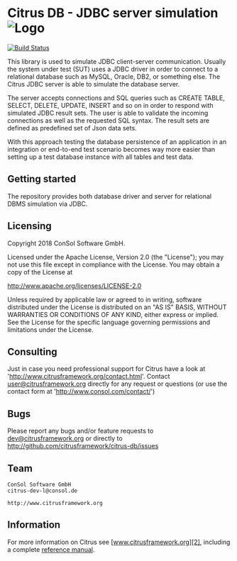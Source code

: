 Citrus DB - JDBC server simulation ![Logo][1]
==============
[![Build Status](https://travis-ci.com/citrusframework/citrus-db.svg?branch=master)](https://travis-ci.com/citrusframework/citrus-db) [![<Sonarcloud quality gate>](https://sonarcloud.io/api/project_badges/measure?project=citrus-db&metric=alert_status)](https://sonarcloud.io/dashboard?id=citrus-db)

This library is used to simulate JDBC client-server communication. Usually the system under test (SUT) uses a JDBC driver in order to connect to a relational database such as MySQL, Oracle, DB2, or something else. The Citrus JDBC server is able to simulate the database server.

The server accepts connections and SQL queries such as CREATE TABLE, SELECT, DELETE, UPDATE, INSERT and so on in order to respond with simulated JDBC result sets. The user is able to validate the incoming connections as well as the requested SQL syntax. The result sets are defined as predefined set of Json data sets.

With this approach testing the database persistence of an application in an integration or end-to-end test scenario becomes way more easier than setting up a test database instance with all tables and test data.

Getting started
---------

The repository provides both database driver and server for relational DBMS simulation via JDBC.

Licensing
---------
  
Copyright 2018 ConSol Software GmbH.

Licensed under the Apache License, Version 2.0 (the "License");
you may not use this file except in compliance with the License.
You may obtain a copy of the License at

  http://www.apache.org/licenses/LICENSE-2.0

Unless required by applicable law or agreed to in writing, software
distributed under the License is distributed on an "AS IS" BASIS,
WITHOUT WARRANTIES OR CONDITIONS OF ANY KIND, either express or implied.
See the License for the specific language governing permissions and
limitations under the License.
  
Consulting
---------

Just in case you need professional support for Citrus have a look at
'http://www.citrusframework.org/contact.html'.
Contact user@citrusframework.org directly for any request or questions
(or use the contact form at 'http://www.consol.com/contact/')

Bugs
---------

Please report any bugs and/or feature requests to dev@citrusframework.org
or directly to http://github.com/citrusframework/citrus-db/issues
  
Team
---------

```
ConSol Software GmbH
citrus-dev-l@consol.de

http://www.citrusframework.org
```

Information
---------

For more information on Citrus see [www.citrusframework.org][2], including
a complete [reference manual][3].

 [1]: http://www.citrusframework.org/img/brand-logo.png "Citrus"
 [2]: http://www.citrusframework.org
 [3]: http://www.citrusframework.org/reference/html/